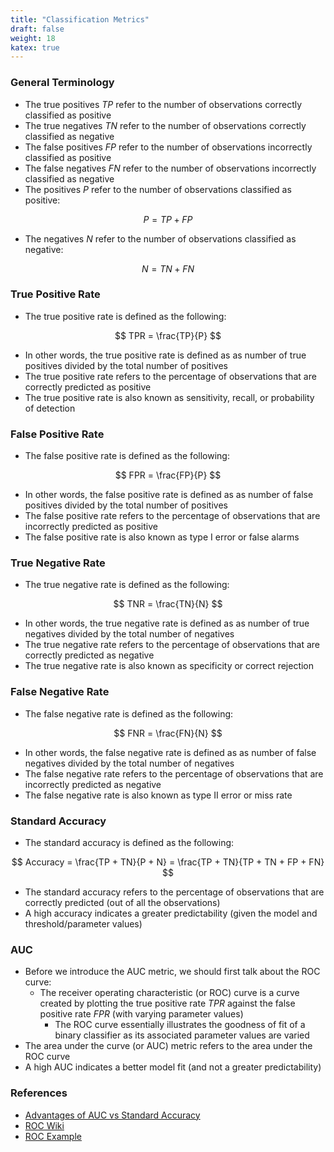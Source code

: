```yaml
---
title: "Classification Metrics"
draft: false
weight: 18
katex: true
---
```


### General Terminology
- The true positives $TP$ refer to the number of observations correctly classified as positive
- The true negatives $TN$ refer to the number of observations correctly classified as negative
- The false positives $FP$ refer to the number of observations incorrectly classified as positive
- The false negatives $FN$ refer to the number of observations incorrectly classified as negative
- The positives $P$ refer to the number of observations classified as positive:

$$
P = TP + FP
$$

- The negatives $N$ refer to the number of observations classified as negative:

$$
N = TN + FN
$$

### True Positive Rate
- The true positive rate is defined as the following:

$$
TPR = \frac{TP}{P}
$$

- In other words, the true positive rate is defined as as number of true positives divided by the total number of positives
- The true positive rate refers to the percentage of observations that are correctly predicted as positive
- The true positive rate is also known as sensitivity, recall, or probability of detection

### False Positive Rate
- The false positive rate is defined as the following:

$$
FPR = \frac{FP}{P}
$$

- In other words, the false positive rate is defined as as number of false positives divided by the total number of positives
- The false positive rate refers to the percentage of observations that are incorrectly predicted as positive
- The false positive rate is also known as type I error or false alarms

### True Negative Rate
- The true negative rate is defined as the following:

$$
TNR = \frac{TN}{N}
$$

- In other words, the true negative rate is defined as as number of true negatives divided by the total number of negatives
- The true negative rate refers to the percentage of observations that are correctly predicted as negative
- The true negative rate is also known as specificity or correct rejection

### False Negative Rate
- The false negative rate is defined as the following:

$$
FNR = \frac{FN}{N}
$$

- In other words, the false negative rate is defined as as number of false negatives divided by the total number of negatives
- The false negative rate refers to the percentage of observations that are incorrectly predicted as negative
- The false negative rate is also known as type II error or miss rate

### Standard Accuracy
- The standard accuracy is defined as the following:

$$
Accuracy = \frac{TP + TN}{P + N} = \frac{TP + TN}{TP + TN + FP + FN}
$$

- The standard accuracy refers to the percentage of observations that are correctly predicted (out of all the observations)
- A high accuracy indicates a greater predictability (given the model and threshold/parameter values)

### AUC
- Before we introduce the AUC metric, we should first talk about the ROC curve:
	- The receiver operating characteristic (or ROC) curve is a curve created by plotting the true positive rate $TPR$ against the false positive rate $FPR$ (with varying parameter values)
        - The ROC curve essentially illustrates the goodness of fit of a binary classifier as its associated parameter values are varied
- The area under the curve (or AUC) metric refers to the area under the ROC curve
- A high AUC indicates a better model fit (and not a greater predictability)

### References
- [Advantages of AUC vs Standard Accuracy](https://datascience.stackexchange.com/questions/806/advantages-of-auc-vs-standard-accuracy)
- [ROC Wiki](https://en.wikipedia.org/wiki/Receiver_operating_characteristic)
- [ROC Example](http://gim.unmc.edu/dxtests/roc2.htm)
